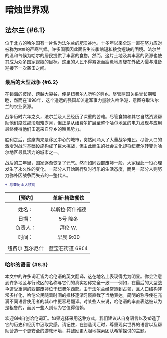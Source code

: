 # 暗烛世界观

## 法尔兰 {#6.1}
位于北方的哈尔国有一片名为法尔兰的肥沃谷地。十多年以来全球一直在努力应对被称为`寒颤`的严寒气候。许多国家因此面临生长季缩短和粮食短缺的困境。法尔兰的温和气候为哈尔的居民提供了丰富的食物。然而，这片土地及其丰富的资源也使其成为众多国家觊觎的目标。这里的人民不得紧张而疲惫地周旋在外敌入侵与准备迎接下一次袭击之间。

### 最后的大型战争 {#6.2}
在镜海的彼岸、跨越大裂谷，便是纽费尔人所称的`异乡`。尽管两国关系曾长期和睦，然而在1898年，这个遥远的强国却派遣军事力量驶入哈洛港，意图夺取法尔兰的农业资源。

战争历时六年之久，法尔兰及人民经历了深重的苦难。尽管食物和其它自然资源帮助他们度过那段艰难岁月，但正是从纽费尔扩展至整个哈尔地区的电力发现与应用最终使得他们击退来自异乡的殖民势力。

胜利之后，这座向来是移民中心的城市，突然间涌入了大量战争难民。尽管人口的激增对战时基础设施构成了巨大挑战，但由此而生的社会文化却将纽费尔转变为哈尔地区最具活力的城市之一。

战后的三年里，国家逐渐恢复了元气。然而如同西部废墟一般，大家经此一役心理发生了永久性的变化。一部分人开始践行及时行乐的生活态度，而另一部分人则努力弥补因战争而失去的一整代人。

```diff
+ 与亚历山大核对
```

|【预约】|革新·精致餐饮|
|:-:|:-:|
|||
|姓名：|以斯拉·阿什福德|
|日期：|5号 隆冬|
|负责人：|拜伦 W.|
|时间：|早晨 9:00|
|||
|纽费尔 瓦尔尼什|蓝宝石街道 6904|

### 哈尔的语言 {#6.3}
本文中的许多词汇皆为哈伦语的英文翻译，这在地名上表现得尤为明显。你会注意到许多地区与行政区的名称与它们的真实名称完全一致——例如，在最后的大型战争遭受重创的西部废墟位于纽费尔西部。由于法尔兰经常遭到占领，且人口结构非常多样化，哈伦公民随着时间的推移逐渐习惯直截了当地表达。简明的称呼使在充满不同语言使用者的城市中更容易翻译。对某些人来说，哈伦语的率直表达被认为是粗鲁的，而另一些人则认为它值得信赖。

欢迎GM自创哈伦词汇。如果选择采用这种方式，我们建议从自身语言以及塑造了它的历史和经历中汲取灵感。请记住，在创造词汇时，尊重现实世界的语言以及帮助营造一个更安全的游戏环境，并鼓励更大胆地探索团队希望探讨的主题。